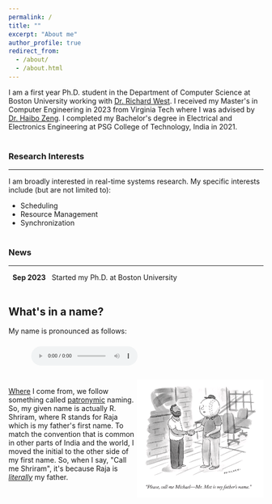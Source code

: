 ```yaml
---
permalink: /
title: ""
excerpt: "About me"
author_profile: true
redirect_from: 
  - /about/
  - /about.html
---
```


I am a first year Ph.D. student in the Department of Computer Science at Boston University working with <a target="_blank" rel="noopener noreferrer" href="https://www.cs.bu.edu/fac/richwest/index2.html">Dr. Richard West</a>. I received my Master's in Computer Engineering in 2023 from Virginia Tech where I was advised by <a target="_blank" rel="noopener noreferrer" href="https://www.faculty.ece.vt.edu/zeng/">Dr. Haibo Zeng</a>. I completed my Bachelor's degree in Electrical and Electronics Engineering at PSG College of Technology, India in 2021.
<br/><br/>

### Research Interests
----

I am broadly interested in real-time systems research. My specific interests include (but are not limited to):
- Scheduling
- Resource Management
- Synchronization
<br/><br/>


### News
----

&nbsp; **Sep 2023** &nbsp; Started my Ph.D. at Boston University
<br/><br/>


## What's in a name?

My name is pronounced as follows:   
<html>
<audio controls src="https://hearmyname.bu.edu/Listen/Recording/shriramr.mp3" title="hear my name - Shriram Raja" type="audio/mp3" style="transform: scale(0.7)"></audio>
<br><br>
<img src="/images/callmeabc.png" align="right" alt="drawing" width="250"/>
</html>

<a target="_blank" rel="noopener noreferrer" href="https://en.wikipedia.org/wiki/Coimbatore">Where</a> I come from, we follow something called <a target="_blank" rel="noopener noreferrer" href="https://en.wikipedia.org/wiki/Patronymic#:~:text=In%20Tamil%20Nadu,of%20the%20name.">patronymic</a> naming. So, my given name is actually R. Shriram, where R stands for Raja which is my father's first name. To match the <given name> <last name> convention that is common in other parts of India and the world, I moved the initial to the other side of my first name. So, when I say, "Call me Shriram", it's because Raja is <i><a target="_blank" rel="noopener noreferrer" href="https://tvtropes.org/pmwiki/pmwiki.php/Main/TheyCallMeMisterTibbs#:~:text=Character%20A%20assumes%20too%20much%20formality,that%20no%2C%20they%20are%20not%20friends.">literally</a></i> my father.
